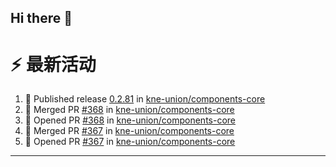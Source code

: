 ## Hi there 👋

<!--

**Here are some ideas to get you started:**

🙋‍♀️ A short introduction - what is your organization all about?
🌈 Contribution guidelines - how can the community get involved?
👩‍💻 Useful resources - where can the community find your docs? Is there anything else the community should know?
🍿 Fun facts - what does your team eat for breakfast?
🧙 Remember, you can do mighty things with the power of [Markdown](https://docs.github.com/github/writing-on-github/getting-started-with-writing-and-formatting-on-github/basic-writing-and-formatting-syntax)
-->


# ⚡ 最新活动

<!--START_SECTION:activity-->
1. 🚀 Published release [0.2.81](https://github.com/kne-union/components-core/releases/tag/0.2.81) in [kne-union/components-core](https://github.com/kne-union/components-core)
2. 🎉 Merged PR [#368](https://github.com/kne-union/components-core/pull/368) in [kne-union/components-core](https://github.com/kne-union/components-core)
3. 💪 Opened PR [#368](https://github.com/kne-union/components-core/pull/368) in [kne-union/components-core](https://github.com/kne-union/components-core)
4. 🎉 Merged PR [#367](https://github.com/kne-union/components-core/pull/367) in [kne-union/components-core](https://github.com/kne-union/components-core)
5. 💪 Opened PR [#367](https://github.com/kne-union/components-core/pull/367) in [kne-union/components-core](https://github.com/kne-union/components-core)
<!--END_SECTION:activity-->

---
